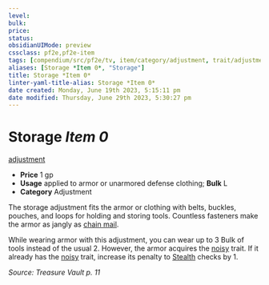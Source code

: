 ```yaml
---
level:
bulk:
price:
status:
obsidianUIMode: preview
cssclass: pf2e,pf2e-item
tags: [compendium/src/pf2e/tv, item/category/adjustment, trait/adjustment]
aliases: [Storage *Item 0*, "Storage"]
title: Storage *Item 0*
linter-yaml-title-alias: Storage *Item 0*
date created: Monday, June 19th 2023, 5:15:11 pm
date modified: Thursday, June 29th 2023, 5:30:27 pm
---
```


# Storage *Item 0*

[adjustment](rules/traits/adjustment-lotgb.md)  

- **Price** 1 gp
- **Usage** applied to armor or unarmored defense clothing; **Bulk** L
- **Category** Adjustment

The storage adjustment fits the armor or clothing with belts, buckles, pouches, and loops for holding and storing tools. Countless fasteners make the armor as jangly as [chain mail](compendium/equipment/items/chain-mail.md).

While wearing armor with this adjustment, you can wear up to 3 Bulk of tools instead of the usual 2. However, the armor acquires the [noisy](rules/traits/noisy.md) trait. If it already has the [noisy](rules/traits/noisy.md) trait, increase its penalty to [Stealth](compendium/skills.md#Stealth) checks by 1.

*Source: Treasure Vault p. 11*
